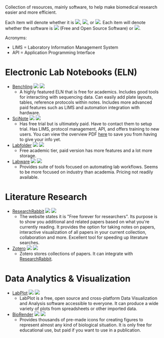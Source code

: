Collection of resources, mainly software, to help make biomedical research easier and more efficient. 

Each item will denote whether it is ![](https://img.shields.io/badge/-Free-green), ![](https://img.shields.io/badge/-Paid-blue), or ![](https://img.shields.io/badge/-Free%20%26%20Paid-orange). Each item will denote whether the software is ![](https://img.shields.io/badge/-FOSS-green) (Free and Open Source Software) or ![](https://img.shields.io/badge/-Proprietary-blue).

Acronyms:
- LIMS = Laboratory Information Management System
- API = Application Programming Interface


# Electronic Lab Notebooks (ELN)
  - [Benchling](https://benchling.com) ![](https://img.shields.io/badge/-Free%20%26%20Paid-orange) ![](https://img.shields.io/badge/-Proprietary-blue)
    - A highly featured ELN that is free for academics. Includes good tools for interacting with sequencing data. Can easily add plate layouts, tables, reference protocols within notes. Includes more advanced paid features such as LIMS and automation integration with hardware.
  - [SciNote](https://www.scinote.net/) ![](https://img.shields.io/badge/-Paid-blue) ![](https://img.shields.io/badge/-Proprietary-blue)
    - Has free trial but is ultimately paid. Have to contact them to setup trial. Has LIMS, protocol management, API, and offers training to new users. You can view the overview PDF [here](https://github.com/Optimizer-Prime/awesome-biomedical-stuff/blob/main/resources/SciNote%20ELN%20Functionalities%20Overview_2021.pdf) to save you from having to give your info yet.
  - [Labfolder](https://www.labfolder.com/) ![](https://img.shields.io/badge/-Free%20%26%20Paid-orange) ![](https://img.shields.io/badge/-Proprietary-blue)
    - Free academic tier, paid version has more features and a lot more storage.
  - [Labware](https://www.labware.com/) ![](https://img.shields.io/badge/-Paid-blue) ![](https://img.shields.io/badge/-Proprietary-blue)
    - Provides suite of tools focused on automating lab workflows. Seems to be more focused on industry than academia. Pricing not readily available.

# Literature Research
  - [ResearchRabbit](https://www.researchrabbit.ai/) ![](https://img.shields.io/badge/-Free-green) ![](https://img.shields.io/badge/-Proprietary-blue)
    - The website states it is "Free forever for researchers". Its purpose is to show you additional and related papers based on what you're currently reading. It provides the option for taking notes on papers, interactive visualization of all papers in your current collection, collaboration and more. Excellent tool for speeding up literature searches.
  - [Zotero](https://www.zotero.org/) ![](https://img.shields.io/badge/-Free-green) ![](https://img.shields.io/badge/-FOSS-green)
    - Zotero stores collections of papers. It can integrate with [ResearchRabbit](https://www.researchrabbit.ai/). 


# Data Analytics & Visualization
  - [LabPlot](https://labplot.kde.org/) ![](https://img.shields.io/badge/-Free-green) ![](https://img.shields.io/badge/-FOSS-green)
    - LabPlot is a free, open source and cross-platform Data Visualization and Analysis software accessible to everyone. It can produce a wide variety of plots from spreadsheets or other imported data.
  - [BioRender](https://biorender.com/) ![](https://img.shields.io/badge/-Paid-blue) ![](https://img.shields.io/badge/-Proprietary-blue)
    - Provides thousands of pre-made icons for creating figures to represent almost any kind of biological situation. It is only free for educational use, but paid if you want to use in a publication. 
